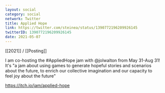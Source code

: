 ```yaml
---
layout: social
category: social
network: Twitter
title: Applied Hope
link: https://twitter.com/steinea/status/1390772196209926145
twitterID: 1390772196209926145
date: 2021-05-07
---
```


[[2021]] / [[Posting]]

I am co-hosting the #AppliedHope jam with @jolwalton from May 31-Aug 31! It's "a jam about using games to generate hopeful stories and scenarios about the future, to enrich our collective imagination and our capacity to feel joy about the future"

<https://itch.io/jam/applied-hope>
